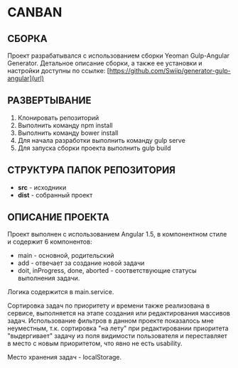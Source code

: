 # CANBAN

## СБОРКА
Проект разрабатывался с использованием сборки Yeoman Gulp-Angular Generator. Детальное описание сборки, а также ее установки и настройки доступны по ссылке: [https://github.com/Swiip/generator-gulp-angular](url)

## РАЗВЕРТЫВАНИЕ

1. Клонировать репозиторий
2. Выполнить команду npm install
3. Выполнить команду bower install
4. Для начала разработки выполнить команду gulp serve
5. Для запуска сборки проекта выполнить gulp build

## СТРУКТУРА ПАПОК РЕПОЗИТОРИЯ

- **src** - исходники
- **dist** - собранный проект


## ОПИСАНИЕ ПРОЕКТА
Проект выполнен с использованием Angular 1.5, в компонентном стиле и содержит 6 компонентов:

- main - основной, родительский
- add - отвечает за создание новой задачи
- doit, inProgress, done, aborted - соответствующие статусы выполнения задачи.
 
Логика содержится в main.service.

Сортировка задач по приоритету и времени также реализована в сервисе, выполняется на этапе создания или редактирования массивов задач. Использование фильтров в данном проекте показалось мне неуместным, т.к. сортировка "на лету" при редактировании приоритета "выдергивает" задачу из поля видимости пользователя и переставляет в место с новым приоритетом, что явно не есть usability.

Место хранения задач - localStorage.
